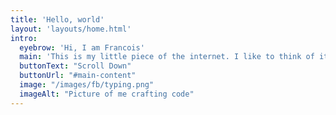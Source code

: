 ```yaml
---
title: 'Hello, world'
layout: 'layouts/home.html'
intro:
  eyebrow: 'Hi, I am Francois'
  main: 'This is my little piece of the internet. I like to think of it as a digital garden. A landscape of tidbits that I find interesting or useful.'
  buttonText: "Scroll Down"
  buttonUrl: "#main-content"
  image: "/images/fb/typing.png"
  imageAlt: "Picture of me crafting code"
---
```

